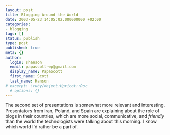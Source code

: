 ```yaml
---
layout: post
title: Blogging Around the World
date: 2003-05-23 14:05:02.000000000 +02:00
categories:
- blogging
tags: []
status: publish
type: post
published: true
meta: {}
author:
  login: shanson
  email: papascott-wp@gmail.com
  display_name: PapaScott
  first_name: Scott
  last_name: Hanson
# excerpt: !ruby/object:Hpricot::Doc
  # options: {}
---
```

<p>The second set of presentations is somewhat more relevant and interesting. Presentators from Iran, Poland, and Spain are explaining about the role of blogs in their countries, which are more social, communicative, and <i>friendly</i> than the world the technologists were talking about this morning. I know which world I'd rather be a part of.</p>
